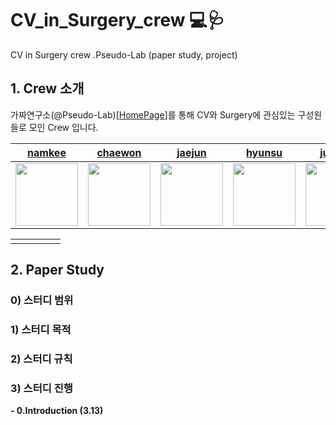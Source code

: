 # CV_in_Surgery_crew 💻🩺
CV in Surgery crew .Pseudo-Lab (paper study, project)


## 1. Crew 소개

가짜연구소(@Pseudo-Lab)[[HomePage](https://pseudo-lab.com/)]를 통해 CV와 Surgery에 관심있는 구성원들로 모인 Crew 입니다.


|[namkee](https://github.com/namkeeoh) | [chaewon](https://github.com/ycw0363) | [jaejun](https://github.com/ai-rtistic) | [hyunsu](https://github.com/hyuns1102) | [jungyo](https://github.com/JUNGYO) | 
|:---:|:---:|:---:|:---:|:---:|
|<img src="https://avatars.githubusercontent.com/u/101532657?v=4" width=100> | <img src="https://avatars.githubusercontent.com/u/80023607?v=4" width=100 > | <img src= "https://avatars.githubusercontent.com/u/84179578?v=4" width=100> | <img src= "https://avatars.githubusercontent.com/u/77105441?v=4" width=100> |<img src= "https://avatars.githubusercontent.com/u/20310433?v=4" width=100> |

| |  | |  |  | 
|:---:|:---:|:---:|:---:|:---:|
| |  |  |  | |



## 2. Paper Study

### 0) 스터디 범위

### 1) 스터디 목적

### 2) 스터디 규칙

### 3) 스터디 진행

**- 0.Introduction (3.13)**



